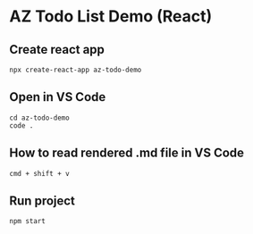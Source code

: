 # AZ Todo List Demo (React)

## Create react app
```
npx create-react-app az-todo-demo
```

## Open in VS Code
```
cd az-todo-demo
code .
```

## How to read rendered .md file in VS Code
``` 
cmd + shift + v
```

## Run project
```
npm start
```

